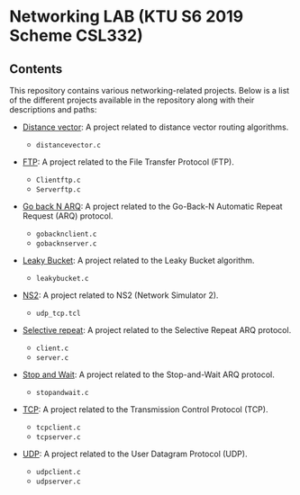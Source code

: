 # Networking LAB (KTU S6 2019 Scheme CSL332)

## Contents

This repository contains various networking-related projects. Below is a list of the different projects available in the repository along with their descriptions and paths:

- [Distance vector](./Distance%20vector): A project related to distance vector routing algorithms.
  - `distancevector.c`

- [FTP](./FTP): A project related to the File Transfer Protocol (FTP).
  - `Clientftp.c`
  - `Serverftp.c`

- [Go back N ARQ](./Go%20back%20N%20ARQ): A project related to the Go-Back-N Automatic Repeat Request (ARQ) protocol.
  - `gobacknclient.c`
  - `gobacknserver.c`

- [Leaky Bucket](./Leaky%20Bucket): A project related to the Leaky Bucket algorithm.
  - `leakybucket.c`

- [NS2](./NS2): A project related to NS2 (Network Simulator 2).
  - `udp_tcp.tcl`

- [Selective repeat](./Selective%20repeat): A project related to the Selective Repeat ARQ protocol.
  - `client.c`
  - `server.c`

- [Stop and Wait](./Stop%20and%20Wait): A project related to the Stop-and-Wait ARQ protocol.
  - `stopandwait.c`

- [TCP](./TCP): A project related to the Transmission Control Protocol (TCP).
  - `tcpclient.c`
  - `tcpserver.c`

- [UDP](./UDP): A project related to the User Datagram Protocol (UDP).
  - `udpclient.c`
  - `udpserver.c`